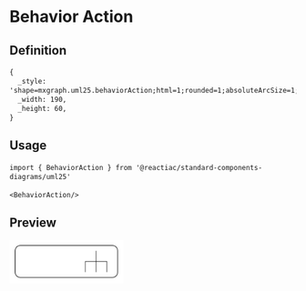 # Behavior Action

## Definition

```
{
  _style: 'shape=mxgraph.uml25.behaviorAction;html=1;rounded=1;absoluteArcSize=1;arcSize=10;align=left;spacingLeft=5;whiteSpace=wrap;',
  _width: 190,
  _height: 60,
}
```

## Usage

```
import { BehaviorAction } from '@reactiac/standard-components-diagrams/uml25'

<BehaviorAction/>
```

## Preview

<img src="./behavior-action.png" width="200"/>
